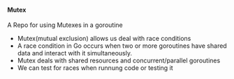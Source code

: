 #### Mutex
A Repo for using Mutexes in a goroutine

- Mutex(mutual exclusion) allows us deal with race conditions
- A race condition in Go occurs when two or more goroutines have shared data and interact with it simultaneously. 
- Mutex deals with shared  resources and concurrent/parallel goroutines
- We can test for races when runnung code or testing it 
